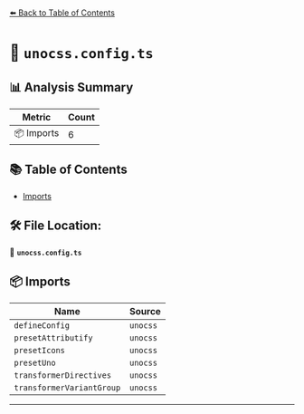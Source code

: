 [⬅️ Back to Table of Contents](index.md)

# 📄 `unocss.config.ts`

## 📊 Analysis Summary

| Metric | Count |
|--------|-------|
| 📦 Imports | 6 |

## 📚 Table of Contents

- [Imports](#imports)

## 🛠️ File Location:
📂 **`unocss.config.ts`**

## 📦 Imports

| Name | Source |
|------|--------|
| `defineConfig` | `unocss` |
| `presetAttributify` | `unocss` |
| `presetIcons` | `unocss` |
| `presetUno` | `unocss` |
| `transformerDirectives` | `unocss` |
| `transformerVariantGroup` | `unocss` |


---